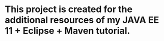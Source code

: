 # This project is created for the additional resources of my JAVA EE 11 + Eclipse + Maven tutorial.
